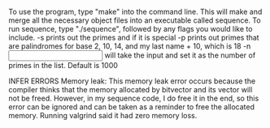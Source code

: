 To use the program, type "make" into the command line. This will make and merge all the necessary object files into an executable called sequence. To run sequence, type "./sequence", followed by any flags you would like to include. 
-s prints out the primes and if it is special
-p prints out primes that are palindromes for base 2, 10, 14, and my last name + 10, which is 18
-n <input> will take the input and set it as the number of primes in the list. Default is 1000

INFER ERRORS
Memory leak: This memory leak error occurs because the compiler thinks that the memory allocated by bitvector and its vector will not be freed. However, in my sequence code, I do free it in the end, so this error can be ignored and can be taken as a reminder to free the allocated memory.
Running valgrind said it had zero memory loss.
